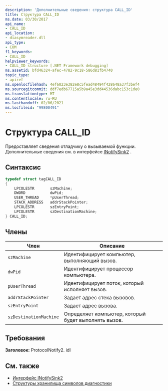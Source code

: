 ```yaml
---
description: 'Дополнительные сведения: структура CALL_ID'
title: Структура CALL_ID
ms.date: 03/30/2017
api_name:
- CALL_ID
api_location:
- diasymreader.dll
api_type:
- COM
f1_keywords:
- CALL_ID
helpviewer_keywords:
- CALL_ID structure [.NET Framework debugging]
ms.assetid: bfd46324-afec-4782-9c18-586d81fb4740
topic_type:
- apiref
ms.openlocfilehash: 4ef6023e382e8c5fead48494f428648a37f3bef4
ms.sourcegitcommit: ddf7edb67715a5b9a45e3dd44536dabc153c1de0
ms.translationtype: MT
ms.contentlocale: ru-RU
ms.lasthandoff: 02/06/2021
ms.locfileid: "99800491"
---
```

# <a name="call_id-structure"></a>Структура CALL_ID

Предоставляет сведения отладчику о вызываемой функции. Дополнительные сведения см. в интерфейсе [INotifySink2](inotifysink2-interface.md) .  
  
## <a name="syntax"></a>Синтаксис  
  
```cpp  
typedef struct tagCALL_ID  
{  
    LPCOLESTR       szMachine;  
    DWORD           dwPid;  
    USER_THREAD     *pUserThread;  
    STACK_ADDRESS   addrStackPointer;  
    LPCOLESTR       szEntryPoint;  
    LPCOLESTR       szDestinationMachine;  
} CALL_ID;  
```  
  
## <a name="members"></a>Члены  
  
|Член|Описание|  
|------------|-----------------|  
|`szMachine`|Идентифицирует компьютер, выполняющий вызов.|  
|`dwPid`|Идентифицирует процессор компьютера.|  
|`pUserThread`|Идентифицирует поток, который исполняет вызов.|  
|`addrStackPointer`|Задает адрес стека вызовов.|  
|`szEntryPoint`|Задает адрес вызова.|  
|`szDestinationMachine`|Определяет компьютер, который будет выполнять вызов.|  
  
## <a name="requirements"></a>Требования  

 **Заголовок:** ProtocolNotify2. idl  
  
## <a name="see-also"></a>См. также

- [Интерфейс INotifySink2](inotifysink2-interface.md)
- [Структуры хранилища символов диагностики](diagnostics-symbol-store-structures.md)
